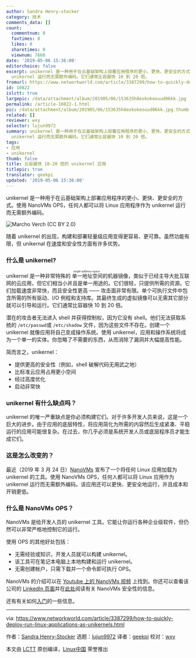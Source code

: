 ```yaml
---
author: Sandra Henry-stocker
category: 技术
comments_data: []
count:
  commentnum: 0
  favtimes: 0
  likes: 0
  sharetimes: 0
  viewnum: 7660
date: '2019-05-06 15:36:00'
editorchoice: false
excerpt: unikernel 是一种用于在云基础架构上部署应用程序的更小、更快、更安全的方式。使用 NanoVMs OPS，任何人都可以将 Linux 应用程序作为
  unikernel 运行而无需额外编码。它们通常比容器快 10 到 20 倍。
fromurl: https://www.networkworld.com/article/3387299/how-to-quickly-deploy-run-linux-applications-as-unikernels.html
id: 10822
islctt: true
largepic: /data/attachment/album/201905/06/153635h8eokokeouud06kk.jpg
permalink: /article-10822-1.html
pic: /data/attachment/album/201905/06/153635h8eokokeouud06kk.jpg.thumb.jpg
related: []
reviewer: wxy
selector: lujun9972
summary: unikernel 是一种用于在云基础架构上部署应用程序的更小、更快、更安全的方式。使用 NanoVMs OPS，任何人都可以将 Linux 应用程序作为
  unikernel 运行而无需额外编码。它们通常比容器快 10 到 20 倍。
tags:
- 应用
- unikernel
thumb: false
title: 比容器快 10-20 倍的 unikernel 应用
titlepic: true
translator: geekpi
updated: '2019-05-06 15:36:00'
---
```


unikernel 是一种用于在云基础架构上部署应用程序的更小、更快、更安全的方式。使用 NanoVMs OPS，任何人都可以将 Linux 应用程序作为 unikernel 运行而无需额外编码。


![Marcho Verch \(CC BY 2.0\)](/data/attachment/album/201905/06/153635h8eokokeouud06kk.jpg)


随着 unikernel 的出现，构建和部署轻量级应用变得更容易、更可靠。虽然功能有限，但 unikernal 在速度和安全性方面有许多优势。


### 什么是 unikernel?


unikernel 是一种非常特殊的<ruby> 单一地址空间 <rt>  single-address-space </rt></ruby>的机器镜像，类似于已经主导大批互联网的云应用，但它们相当小并且是单一用途的。它们很轻，只提供所需的资源。它们加载速度非常快，而且安全性更高 —— 攻击面非常有限。单个可执行文件中包含所需的所有驱动、I/O 例程和支持库。其最终生成的虚拟镜像可以无需其它部分就可以引导和运行。它们通常比容器快 10 到 20 倍。


潜在的攻击者无法进入 shell 并获得控制权，因为它没有 shell。他们无法获取系统的 `/etc/passwd`或 `/etc/shadow` 文件，因为这些文件不存在。创建一个 unikernel 就像应用将自己变成操作系统。使用 unikernel，应用和操作系统将成为一个单一的实体。你忽略了不需要的东西，从而消除了漏洞并大幅提高性能。


简而言之，unikernel：


* 提供更高的安全性（例如，shell 破解代码无用武之地）
* 比标准云应用占用更小空间
* 经过高度优化
* 启动非常快


### unikernel 有什么缺点吗？


unikernel 的唯一严重缺点是你必须构建它们。对于许多开发人员来说，这是一个巨大的进步。由于应用的底层特性，将应用简化为所需的内容然后生成紧凑、平稳运行的应用可能很复杂。在过去，你几乎必须是系统开发人员或底层程序员才能生成它们。


### 这是怎么改变的？


最近（2019 年 3 月 24 日）[NanoVMs](https://nanovms.com/) 宣布了一个将任何 Linux 应用加载为 unikernel 的工具。使用 NanoVMs OPS，任何人都可以将 Linux 应用作为 unikernel 运行而无需额外编码。该应用还可以更快、更安全地运行，并且成本和开销更低。


### 什么是 NanoVMs OPS？


NanoVMs 是给开发人员的 unikernel 工具。它能让你运行各种企业级软件，但仍然可以非常严格地控制它的运行。


使用 OPS 的其他好处包括：


* 无需经验或知识，开发人员就可以构建 unikernel。
* 该工具可在笔记本电脑上本地构建和运行 unikernel。
* 无需创建帐户，只需下载并一个命令即可执行 OPS。


NanoVMs 的介绍可以在 [Youtube 上的 NanoVMs 视频](https://www.youtube.com/watch?v=VHWDGhuxHPM) 上找到。你还可以查看该公司的 [LinkedIn 页面](https://www.linkedin.com/company/nanovms/)并在[此处](https://nanovms.com/security)阅读有关 NanoVMs 安全性的信息。






还有有关如何[入门](https://nanovms.gitbook.io/ops/getting_started)的一些信息。




---


via: <https://www.networkworld.com/article/3387299/how-to-quickly-deploy-run-linux-applications-as-unikernels.html>


作者：[Sandra Henry-Stocker](https://www.networkworld.com/author/Sandra-Henry_Stocker/) 选题：[lujun9972](https://github.com/lujun9972) 译者：[geekpi](https://github.com/geekpi) 校对：[wxy](https://github.com/wxy)


本文由 [LCTT](https://github.com/LCTT/TranslateProject) 原创编译，[Linux中国](https://linux.cn/) 荣誉推出